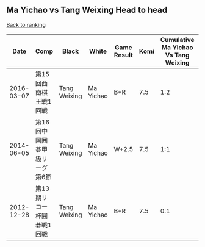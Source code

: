 ## Ma Yichao vs Tang Weixing Head to head

[Back to ranking](../../index.md)




| **Date** | **Comp** | **Black** | **White** | **Game Result** | **Komi** | **Cumulative Ma Yichao Vs Tang Weixing** | **Ma Yichao Streak** | **Tang Weixing Streak** | 
| --- | --- | --- | --- | --- | --- | --- | --- | --- |
| 2016-03-07 | 第15回西南棋王戦1回戦 | Tang Weixing | Ma Yichao | B+R | 7.5 | 1:2 | 0 | 1 | 
| 2014-06-05 | 第16回中国囲碁甲級リーグ第6節 | Tang Weixing | Ma Yichao | W+2.5 | 7.5 | 1:1 | 1 | 0 | 
| 2012-12-28 | 第13期リコー杯囲碁戦1回戦 | Tang Weixing | Ma Yichao | B+R | 7.5 | 0:1 | 0 | 1 |




